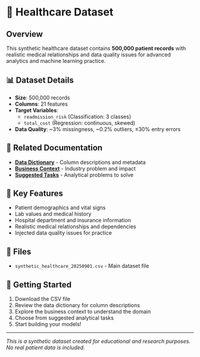 # 🏥 Healthcare Dataset

## Overview
This synthetic healthcare dataset contains **500,000 patient records** with realistic medical relationships and data quality issues for advanced analytics and machine learning practice.

## 📊 Dataset Details
- **Size**: 500,000 records
- **Columns**: 21 features
- **Target Variables**: 
  - `readmission_risk` (Classification: 3 classes)
  - `total_cost` (Regression: continuous, skewed)
- **Data Quality**: ~3% missingness, ~0.2% outliers, ≤30% entry errors

## 🔗 Related Documentation
- **[Data Dictionary](../documentation/data_dictionaries/healthcare_dictionary.md)** - Column descriptions and metadata
- **[Business Context](../documentation/business_contexts/healthcare_context.md)** - Industry problem and impact
- **[Suggested Tasks](../documentation/suggested_tasks/healthcare_tasks.md)** - Analytical problems to solve

## 🎯 Key Features
- Patient demographics and vital signs
- Lab values and medical history
- Hospital department and insurance information
- Realistic medical relationships and dependencies
- Injected data quality issues for practice

## 📁 Files
- `synthetic_healthcare_20250901.csv` - Main dataset file

## 🚀 Getting Started
1. Download the CSV file
2. Review the data dictionary for column descriptions
3. Explore the business context to understand the domain
4. Choose from suggested analytical tasks
5. Start building your models!

---
*This is a synthetic dataset created for educational and research purposes. No real patient data is included.*
